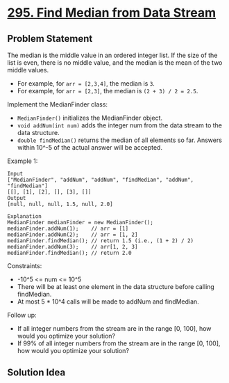 # [295. Find Median from Data Stream](https://leetcode.com/problems/find-median-from-data-stream/description/)

## Problem Statement

The median is the middle value in an ordered integer list. If the size of the list is even, there is no middle value, and the median is the mean of the two middle values.

* For example, for `arr = [2,3,4]`, the median is `3`.
* For example, for `arr = [2,3]`, the median is `(2 + 3) / 2 = 2.5`.

Implement the MedianFinder class:

* `MedianFinder()` initializes the MedianFinder object.
* `void addNum(int num)` adds the integer num from the data stream to the data structure.
* `double findMedian()` returns the median of all elements so far. Answers within 10^-5 of the actual answer will be accepted.

Example 1:
```
Input
["MedianFinder", "addNum", "addNum", "findMedian", "addNum", "findMedian"]
[[], [1], [2], [], [3], []]
Output
[null, null, null, 1.5, null, 2.0]

Explanation
MedianFinder medianFinder = new MedianFinder();
medianFinder.addNum(1);    // arr = [1]
medianFinder.addNum(2);    // arr = [1, 2]
medianFinder.findMedian(); // return 1.5 (i.e., (1 + 2) / 2)
medianFinder.addNum(3);    // arr[1, 2, 3]
medianFinder.findMedian(); // return 2.0
```

Constraints:
* -10^5 <= num <= 10^5
* There will be at least one element in the data structure before calling findMedian.
* At most 5 * 10^4 calls will be made to addNum and findMedian.

Follow up:
* If all integer numbers from the stream are in the range [0, 100], how would you optimize your solution?
* If 99% of all integer numbers from the stream are in the range [0, 100], how would you optimize your solution?

## Solution Idea

